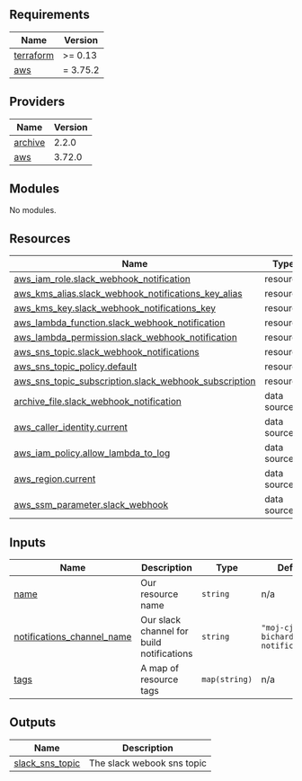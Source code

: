 <!-- BEGIN_TF_DOCS -->
## Requirements

| Name | Version |
|------|---------|
| <a name="requirement_terraform"></a> [terraform](#requirement\_terraform) | >= 0.13 |
| <a name="requirement_aws"></a> [aws](#requirement\_aws) | = 3.75.2 |

## Providers

| Name | Version |
|------|---------|
| <a name="provider_archive"></a> [archive](#provider\_archive) | 2.2.0 |
| <a name="provider_aws"></a> [aws](#provider\_aws) | 3.72.0 |

## Modules

No modules.

## Resources

| Name | Type |
|------|------|
| [aws_iam_role.slack_webhook_notification](https://registry.terraform.io/providers/hashicorp/aws/3.75.2/docs/resources/iam_role) | resource |
| [aws_kms_alias.slack_webhook_notifications_key_alias](https://registry.terraform.io/providers/hashicorp/aws/3.75.2/docs/resources/kms_alias) | resource |
| [aws_kms_key.slack_webhook_notifications_key](https://registry.terraform.io/providers/hashicorp/aws/3.75.2/docs/resources/kms_key) | resource |
| [aws_lambda_function.slack_webhook_notification](https://registry.terraform.io/providers/hashicorp/aws/3.75.2/docs/resources/lambda_function) | resource |
| [aws_lambda_permission.slack_webhook_notification](https://registry.terraform.io/providers/hashicorp/aws/3.75.2/docs/resources/lambda_permission) | resource |
| [aws_sns_topic.slack_webhook_notifications](https://registry.terraform.io/providers/hashicorp/aws/3.75.2/docs/resources/sns_topic) | resource |
| [aws_sns_topic_policy.default](https://registry.terraform.io/providers/hashicorp/aws/3.75.2/docs/resources/sns_topic_policy) | resource |
| [aws_sns_topic_subscription.slack_webhook_subscription](https://registry.terraform.io/providers/hashicorp/aws/3.75.2/docs/resources/sns_topic_subscription) | resource |
| [archive_file.slack_webhook_notification](https://registry.terraform.io/providers/hashicorp/archive/latest/docs/data-sources/file) | data source |
| [aws_caller_identity.current](https://registry.terraform.io/providers/hashicorp/aws/3.75.2/docs/data-sources/caller_identity) | data source |
| [aws_iam_policy.allow_lambda_to_log](https://registry.terraform.io/providers/hashicorp/aws/3.75.2/docs/data-sources/iam_policy) | data source |
| [aws_region.current](https://registry.terraform.io/providers/hashicorp/aws/3.75.2/docs/data-sources/region) | data source |
| [aws_ssm_parameter.slack_webhook](https://registry.terraform.io/providers/hashicorp/aws/3.75.2/docs/data-sources/ssm_parameter) | data source |

## Inputs

| Name | Description | Type | Default | Required |
|------|-------------|------|---------|:--------:|
| <a name="input_name"></a> [name](#input\_name) | Our resource name | `string` | n/a | yes |
| <a name="input_notifications_channel_name"></a> [notifications\_channel\_name](#input\_notifications\_channel\_name) | Our slack channel for build notifications | `string` | `"moj-cjse-bichard-notifications"` | no |
| <a name="input_tags"></a> [tags](#input\_tags) | A map of resource tags | `map(string)` | n/a | yes |

## Outputs

| Name | Description |
|------|-------------|
| <a name="output_slack_sns_topic"></a> [slack\_sns\_topic](#output\_slack\_sns\_topic) | The slack webook sns topic |
<!-- END_TF_DOCS -->
